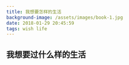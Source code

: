 ```yaml
---
title: 我想要怎样的生活
background-image: /assets/images/book-1.jpg
date: 2018-01-29 20:45:59
tags: wish life
---
```


## 我想要过什么样的生活


